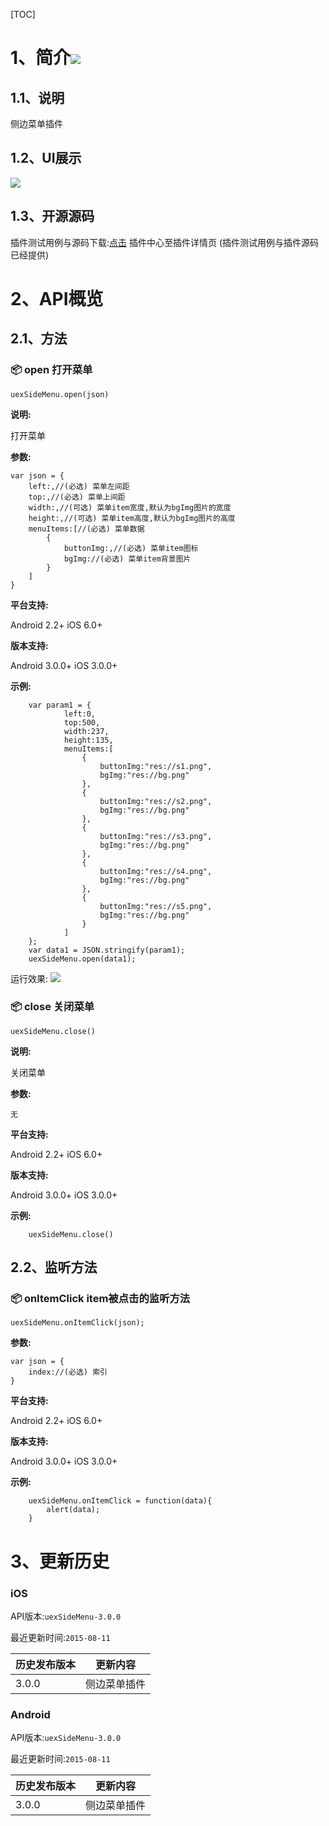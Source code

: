 [TOC]
# 1、简介[![](http://appcan-download.oss-cn-beijing.aliyuncs.com/%E5%85%AC%E6%B5%8B%2Fgf.png)]()
## 1.1、说明
 侧边菜单插件
## 1.2、UI展示
 ![](http://i.imgur.com/ketvg8l.png)
## 1.3、开源源码
 插件测试用例与源码下载:[点击](xxxx ) 插件中心至插件详情页 (插件测试用例与插件源码已经提供)

# 2、API概览

## 2.1、方法
### 📦 open 打开菜单

`uexSideMenu.open(json)`

**说明:**

打开菜单

**参数:**

```
var json = {
    left:,//(必选) 菜单左间距
    top:,//(必选) 菜单上间距
    width:,//(可选) 菜单item宽度,默认为bgImg图片的宽度
    height:,//(可选) 菜单item高度,默认为bgImg图片的高度
    menuItems:[//(必选) 菜单数据
        {
            buttonImg:,//(必选) 菜单item图标
            bgImg://(必选) 菜单item背景图片
        }
    ]
}
```

**平台支持:**

Android 2.2+
iOS 6.0+

**版本支持:**

Android 3.0.0+
iOS 3.0.0+

**示例:**

```
    var param1 = {
            left:0,
            top:500,
            width:237,
            height:135,
            menuItems:[
                {
                    buttonImg:"res://s1.png",
                    bgImg:"res://bg.png"
                },
                {
                    buttonImg:"res://s2.png",
                    bgImg:"res://bg.png"
                },
                {
                    buttonImg:"res://s3.png",
                    bgImg:"res://bg.png"
                },
                {
                    buttonImg:"res://s4.png",
                    bgImg:"res://bg.png"
                },
                {
                    buttonImg:"res://s5.png",
                    bgImg:"res://bg.png"
                }
            ]
    };
    var data1 = JSON.stringify(param1);
    uexSideMenu.open(data1);
```
运行效果:
![](http://i.imgur.com/ketvg8l.png)

### 📦 close 关闭菜单

`uexSideMenu.close()`

**说明:**

关闭菜单

**参数:**

```
无
```

**平台支持:**

Android 2.2+
iOS 6.0+

**版本支持:**

Android 3.0.0+
iOS 3.0.0+

**示例:**

```
    uexSideMenu.close()
```

## 2.2、监听方法

### 📦 onItemClick item被点击的监听方法

`uexSideMenu.onItemClick(json);`

**参数:**

```
var json = {
    index://(必选) 索引
}
```

**平台支持:**

Android 2.2+
iOS 6.0+

**版本支持:**

Android 3.0.0+
iOS 3.0.0+

**示例:**

```
    uexSideMenu.onItemClick = function(data){
        alert(data);
    }
```

# 3、更新历史

### iOS

API版本:`uexSideMenu-3.0.0`

最近更新时间:`2015-08-11`

| 历史发布版本 | 更新内容 |
| ----- | ----- |
| 3.0.0 | 侧边菜单插件 |

### Android

API版本:`uexSideMenu-3.0.0`

最近更新时间:`2015-08-11`

| 历史发布版本 | 更新内容 |
| ----- | ----- |
| 3.0.0 | 侧边菜单插件 |
